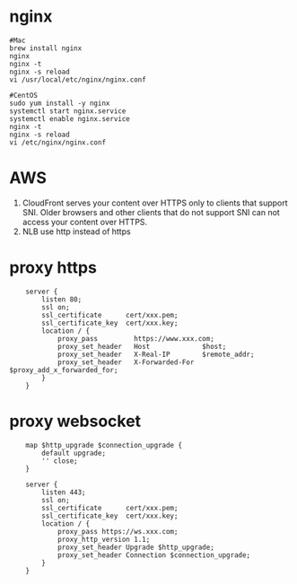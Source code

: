 nginx
========
```
#Mac
brew install nginx
nginx
nginx -t
nginx -s reload
vi /usr/local/etc/nginx/nginx.conf

#CentOS
sudo yum install -y nginx
systemctl start nginx.service
systemctl enable nginx.service
nginx -t
nginx -s reload
vi /etc/nginx/nginx.conf
```

AWS
========
1. CloudFront serves your content over HTTPS only to clients that support SNI. Older browsers and other clients that do not support SNI can not access your content over HTTPS.
2. NLB use http instead of https

proxy https
========
```
    server {
        listen 80;
        ssl on;
        ssl_certificate      cert/xxx.pem;
        ssl_certificate_key  cert/xxx.key;
        location / {
            proxy_pass         https://www.xxx.com;
            proxy_set_header   Host             $host;
            proxy_set_header   X-Real-IP        $remote_addr;
            proxy_set_header   X-Forwarded-For  $proxy_add_x_forwarded_for;
        }
    }
```

proxy websocket
========
```
    map $http_upgrade $connection_upgrade {
        default upgrade;
        '' close;
    }
 
    server {
        listen 443;
        ssl on;
        ssl_certificate      cert/xxx.pem;
        ssl_certificate_key  cert/xxx.key;
        location / {
            proxy_pass https://ws.xxx.com;
            proxy_http_version 1.1;
            proxy_set_header Upgrade $http_upgrade;
            proxy_set_header Connection $connection_upgrade;
        }
    }
```
